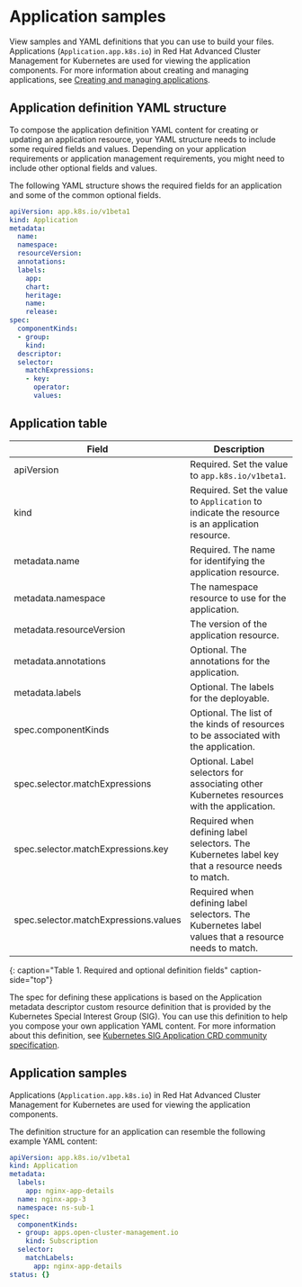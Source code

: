 # Application samples 

View samples and YAML definitions that you can use to build your files. Applications (`Application.app.k8s.io`) in Red Hat Advanced Cluster Management for Kubernetes are used for viewing the application components. For more information about creating and managing applications, see [Creating and managing applications](managing_apps.md).

## Application definition YAML structure

To compose the application definition YAML content for creating or updating an application resource, your YAML structure needs to include some required fields and values. Depending on your application requirements or application management requirements, you might need to include other optional fields and values. 

The following YAML structure shows the required fields for an application and some of the common optional fields.

```yaml
apiVersion: app.k8s.io/v1beta1
kind: Application
metadata:
  name:
  namespace:
  resourceVersion:
  annotations:
  labels:
    app:
    chart:
    heritage:
    name:
    release:
spec:
  componentKinds:
  - group:
    kind:
  descriptor:
  selector:
    matchExpressions:
    - key:
      operator:
      values:
```

## Application table

|Field|Description|
|-- | -- |
| apiVersion | Required. Set the value to `app.k8s.io/v1beta1`. |
| kind | Required. Set the value to `Application` to indicate the resource is an application resource. |
| metadata.name | Required. The name for identifying the application resource. |
| metadata.namespace | The namespace resource to use for the application. |
| metadata.resourceVersion | The version of the application resource. |
| metadata.annotations | Optional. The annotations for the application. |
| metadata.labels | Optional. The labels for the deployable. |
| spec.componentKinds | Optional. The list of the kinds of resources to be associated with the application. |
| spec.selector.matchExpressions | Optional. Label selectors for associating other Kubernetes resources with the application. |
| spec.selector.matchExpressions.key | Required when defining label selectors. The Kubernetes label key that a resource needs to match. |
| spec.selector.matchExpressions.values | Required when defining label selectors. The Kubernetes label values that a resource needs to match. |
{: caption="Table 1. Required and optional definition fields" caption-side="top"}

The spec for defining these applications is based on the Application metadata descriptor custom resource definition that is provided by the Kubernetes Special Interest Group (SIG). You can use this definition to help you compose your own application YAML content. For more information about this definition, see [Kubernetes SIG Application CRD community specification](https://github.com/kubernetes-sigs/application).

## Application samples

Applications (`Application.app.k8s.io`) in Red Hat Advanced Cluster Management for Kubernetes are used for viewing the application components.

The definition structure for an application can resemble the following example YAML content:

```yaml
apiVersion: app.k8s.io/v1beta1
kind: Application
metadata:
  labels:
    app: nginx-app-details
  name: nginx-app-3
  namespace: ns-sub-1
spec:
  componentKinds:
  - group: apps.open-cluster-management.io
    kind: Subscription
  selector:
    matchLabels:
      app: nginx-app-details
status: {}
```
